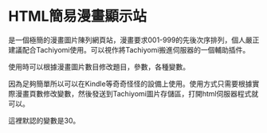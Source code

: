 # HTML簡易漫畫顯示站

是一個極簡的漫畫圖片陳列網頁站，漫畫要求001-999的先後次序排列，個人嚴正建議配合Tachiyomi使用。可以視作將Tachiyomi搬進伺服器的一個輔助插件。

使用時可以根據漫畫圖片數目修改題目，參數，各種變數。

因為足夠簡單所以可以在Kindle等奇奇怪怪的設備上使用。使用方式只需要根據實際漫畫頁數修改變數，然後發送到Tachiyomi圖片存儲區，打開html伺服器程式就可以。

這裡默認的變數是30。
